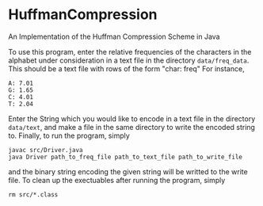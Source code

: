 # HuffmanCompression
An Implementation of the Huffman Compression Scheme in Java

To use this program, enter the relative frequencies of the characters in the alphabet under consideration in a text file
in the directory ```data/freq_data```. This should be a text file with rows of the form "char: freq"
For instance, 
```
A: 7.01
G: 1.65
C: 4.01
T: 2.04
```
Enter the String which you would like to encode in a text file in the directory ```data/text```, and make a file in the same directory to write the encoded string to. Finally, to run the program, simply
```
javac src/Driver.java
java Driver path_to_freq_file path_to_text_file path_to_write_file
```
and the binary string encoding the given string will be writted to the write file. To clean up the exectuables after running the program, simply
```
rm src/*.class
```
